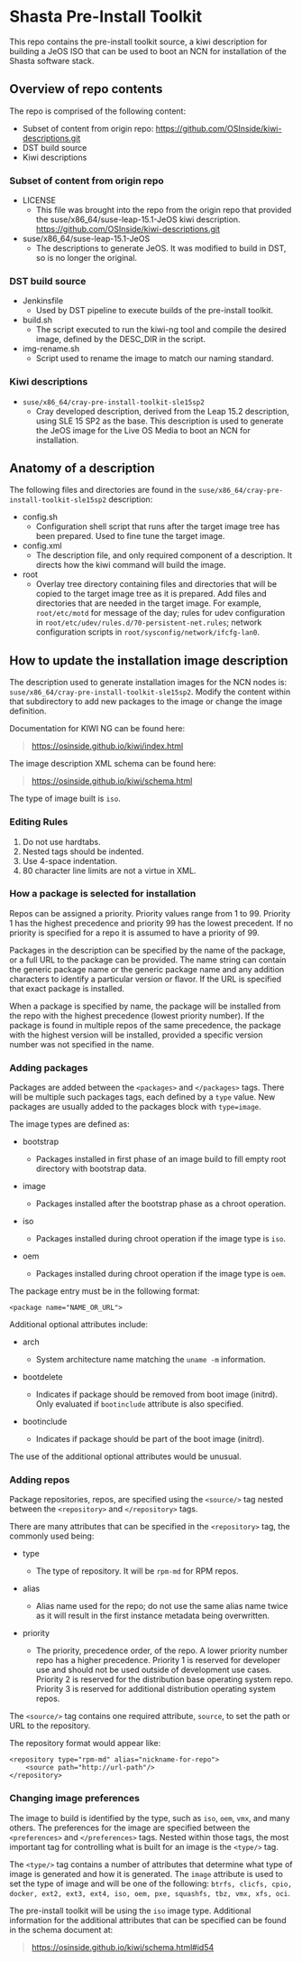 # Shasta Pre-Install Toolkit

This repo contains the pre-install toolkit source, a kiwi description
for building a JeOS ISO that can be used to boot an NCN for installation
of the Shasta software stack.


## Overview of repo contents

The repo is comprised of the following content:

* Subset of content from origin repo:
  https://github.com/OSInside/kiwi-descriptions.git
* DST build source
* Kiwi descriptions


### Subset of content from origin repo

* LICENSE
    * This file was brought into the repo from the origin repo that
      provided the suse/x86_64/suse-leap-15.1-JeOS kiwi description.
      https://github.com/OSInside/kiwi-descriptions.git
* suse/x86_64/suse-leap-15.1-JeOS
    * The descriptions to generate JeOS. It was modified to build in
      DST, so is no longer the original.


### DST build source

* Jenkinsfile
    * Used by DST pipeline to execute builds of the pre-install toolkit.
* build.sh
    * The script executed to run the kiwi-ng tool and compile the
      desired image, defined by the DESC_DIR in the script.
* img-rename.sh
    * Script used to rename the image to match our naming standard.


### Kiwi descriptions
      
* `suse/x86_64/cray-pre-install-toolkit-sle15sp2`
    * Cray developed description, derived from the Leap 15.2
      description, using SLE 15 SP2 as the base. This description is
      used to generate the JeOS image for the Live OS Media to boot an
      NCN for installation.


## Anatomy of a description

The following files and directories are found in the
`suse/x86_64/cray-pre-install-toolkit-sle15sp2` description:

* config.sh
    * Configuration shell script that runs after the target image
      tree has been prepared. Used to fine tune the target image.
* config.xml
    * The description file, and only required component of a
      description. It directs how the kiwi command will build the
      image.
* root
    * Overlay tree directory containing files and directories that will
      be copied to the target image tree as it is prepared. Add files
      and directories that are needed in the target image. For example,
      `root/etc/motd` for message of the day; rules for udev configuration
      in `root/etc/udev/rules.d/70-persistent-net.rules`; network
      configuration scripts in `root/sysconfig/network/ifcfg-lan0`.


## How to update the installation image description

The description used to generate installation images for the NCN nodes
is: `suse/x86_64/cray-pre-install-toolkit-sle15sp2`. Modify the content within that
subdirectory to add new packages to the image or change the image
definition.

Documentation for KIWI NG can be found here:

> https://osinside.github.io/kiwi/index.html

The image description XML schema can be found here:

> https://osinside.github.io/kiwi/schema.html

The type of image built is `iso`.


### Editing Rules

1. Do not use hardtabs.
2. Nested tags should be indented.
3. Use 4-space indentation.
4. 80 character line limits are not a virtue in XML.


### How a package is selected for installation

Repos can be assigned a priority. Priority values range from 1 to 99.
Priority 1 has the highest precedence and priority 99 has the lowest
precedent.  If no priority is specified for a repo it is assumed to have
a priority of 99.

Packages in the description can be specified by the name of the package,
or a full URL to the package can be provided. The name string can
contain the generic package name or the generic package name and any
addition characters to identify a particular version or flavor. If the
URL is specified that exact package is installed.

When a package is specified by name, the package will be installed from
the repo with the highest precedence (lowest priority number). If the
package is found in multiple repos of the same precedence, the package
with the highest version will be installed, provided a specific version
number was not specified in the name.

### Adding packages

Packages are added between the `<packages>` and `</packages>` tags.
There will be multiple such packages tags, each defined by a `type`
value. New packages are usually added to the packages block with
`type=image`.

The image types are defined as:

* bootstrap
    * Packages installed in first phase of an image build to fill empty
      root directory with bootstrap data.

* image
    * Packages installed after the bootstrap phase as a chroot
      operation.

* iso
    * Packages installed during chroot operation if the image type is
      `iso`.

* oem
    * Packages installed during chroot operation if the image type is
      `oem`.


The package entry must be in the following format:

    <package name="NAME_OR_URL">

Additional optional attributes include:

* arch
    * System architecture name matching the `uname -m` information.

* bootdelete
    * Indicates if package should be removed from boot image (initrd).
      Only evaluated if `bootinclude` attribute is also specified.

* bootinclude
    * Indicates if package should be part of the boot image (initrd).

The use of the additional optional attributes would be unusual.


### Adding repos

Package repositories, repos, are specified using the `<source/>` tag
nested between the `<repository>` and `</repository>` tags.

There are many attributes that can be specified in the `<repository>`
tag, the commonly used being:

* type
  * The type of repository. It will be `rpm-md` for RPM repos.

* alias
  * Alias name used for the repo; do not use the same alias name twice
    as it will result in the first instance metadata being overwritten.

* priority
  * The priority, precedence order, of the repo. A lower priority number
    repo has a higher precedence. Priority 1 is reserved for developer
    use and should not be used outside of development use cases.
    Priority 2 is reserved for the distribution base operating system
    repo. Priority 3 is reserved for additional distribution operating
    system repos.


The `<source/>` tag contains one required attribute, `source`, to
set the path or URL to the repository.

The repository format would appear like:

    <repository type="rpm-md" alias="nickname-for-repo">
        <source path="http://url-path"/>
    </repository>


### Changing image preferences

The image to build is identified by the type, such as `iso`, `oem`,
`vmx`, and many others. The preferences for the image are specified
between the `<preferences>` and `</preferences>` tags.  Nested within
those tags, the most important tag for controlling what is built for an
image is the `<type/>` tag.

The `<type/>` tag contains a number of attributes that determine what
type of image is generated and how it is generated. The `image`
attribute is used to set the type of image and will be one of the
following: `btrfs, clicfs, cpio, docker, ext2, ext3, ext4, iso, oem,
pxe, squashfs, tbz, vmx, xfs, oci`.

The pre-install toolkit will be using the `iso` image type. Additional
information for the additional attributes that can be specified can be
found in the schema document at:

> https://osinside.github.io/kiwi/schema.html#id54


<!--
vim: tw=72 et sw=4 ts=4
-->
